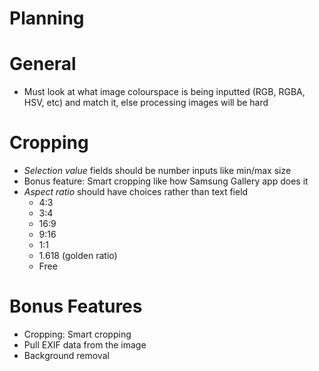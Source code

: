 # Planning

# General
- Must look at what image colourspace is being inputted (RGB, RGBA, HSV, etc)
and match it, else processing images will be hard

# Cropping
- *Selection value* fields should be number inputs like min/max size
- Bonus feature: Smart cropping like how Samsung Gallery app does it
- *Aspect ratio* should have choices rather than text field
    - 4:3
    - 3:4
    - 16:9
    - 9:16
    - 1:1
    - 1.618 (golden ratio)
    - Free

# Bonus Features
- Cropping: Smart cropping
- Pull EXIF data from the image
- Background removal 
